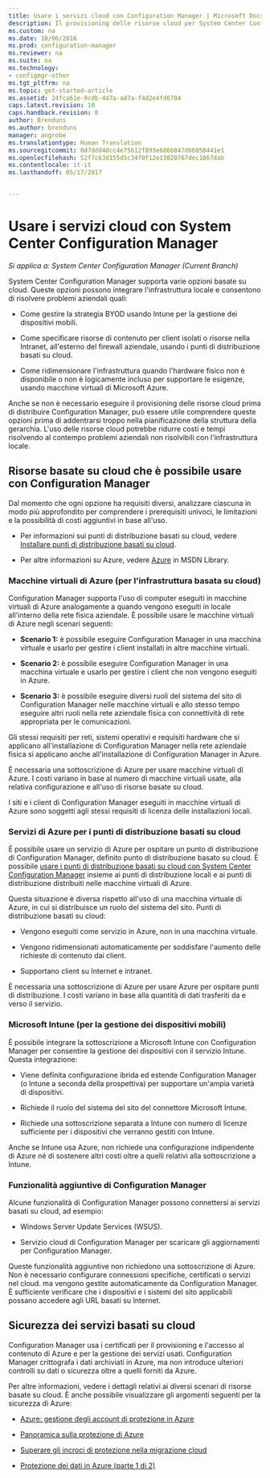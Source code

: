 ```yaml
---
title: Usare i servizi cloud con Configuration Manager | Microsoft Docs
description: Il provisioning delle risorse cloud per System Center Configuration Manager consente di integrare l&quot;infrastruttura locale.
ms.custom: na
ms.date: 10/06/2016
ms.prod: configuration-manager
ms.reviewer: na
ms.suite: na
ms.technology:
- configmgr-other
ms.tgt_pltfrm: na
ms.topic: get-started-article
ms.assetid: 24fca61e-9cdb-447a-ad7a-f4d2e4fd6704
caps.latest.revision: 10
caps.handback.revision: 0
author: Brenduns
ms.author: brenduns
manager: angrobe
ms.translationtype: Human Translation
ms.sourcegitcommit: 0d7ddd48cc4e75b12f893e686b847d66058441e1
ms.openlocfilehash: 52f7c63d155d5c34f0f12e13020767dec1867dab
ms.contentlocale: it-it
ms.lasthandoff: 05/17/2017


---
```

# <a name="use-cloud-services-with-system-center-configuration-manager"></a>Usare i servizi cloud con System Center Configuration Manager

*Si applica a: System Center Configuration Manager (Current Branch)*

System Center Configuration Manager supporta varie opzioni basate su cloud. Queste opzioni possono integrare l'infrastruttura locale e consentono di risolvere problemi aziendali quali:  

-   Come gestire la strategia BYOD usando Intune per la gestione dei dispositivi mobili.  

-   Come specificare risorse di contenuto per client isolati o risorse nella Intranet, all'esterno del firewall aziendale, usando i punti di distribuzione basati su cloud.  

-   Come ridimensionare l'infrastruttura quando l'hardware fisico non è disponibile o non è logicamente incluso per supportare le esigenze, usando macchine virtuali di Microsoft Azure.  

Anche se non è necessario eseguire il provisioning delle risorse cloud prima di distribuire Configuration Manager, può essere utile comprendere queste opzioni prima di addentrarsi troppo nella pianificazione della struttura della gerarchia. L'uso delle risorse cloud potrebbe ridurre costi e tempi risolvendo al contempo problemi aziendali non risolvibili con l'infrastruttura locale.  

## <a name="cloud-based-resources-you-can-use-with-configuration-manager"></a>Risorse basate su cloud che è possibile usare con Configuration Manager  
 Dal momento che ogni opzione ha requisiti diversi, analizzare ciascuna in modo più approfondito per comprendere i prerequisiti univoci, le limitazioni e la possibilità di costi aggiuntivi in base all'uso.  

-   Per informazioni sui punti di distribuzione basati su cloud, vedere [Installare punti di distribuzione basati su cloud](/sccm/core/servers/deploy/configure/install-cloud-based-distribution-points-in-microsoft-azure).

-   Per altre informazioni su Azure, vedere [Azure](http://go.microsoft.com/fwlink/p/?LinkId=262965) in MSDN Library.  

### <a name="azure-virtual-machines-for-cloud-based-infrastructure"></a>Macchine virtuali di Azure (per l'infrastruttura basata su cloud)  
 Configuration Manager supporta l'uso di computer eseguiti in macchine virtuali di Azure analogamente a quando vengono eseguiti in locale all'interno della rete fisica aziendale. È possibile usare le macchine virtuali di Azure negli scenari seguenti:  

-   **Scenario 1:** è possibile eseguire Configuration Manager in una macchina virtuale e usarlo per gestire i client installati in altre macchine virtuali.  

-   **Scenario 2:** è possibile eseguire Configuration Manager in una macchina virtuale e usarlo per gestire i client che non vengono eseguiti in Azure.  

-   **Scenario 3:** è possibile eseguire diversi ruoli del sistema del sito di Configuration Manager nelle macchine virtuali e allo stesso tempo eseguire altri ruoli nella rete aziendale fisica con connettività di rete appropriata per le comunicazioni.  

Gli stessi requisiti per reti, sistemi operativi e requisiti hardware che si applicano all'installazione di Configuration Manager nella rete aziendale fisica si applicano anche all'installazione di Configuration Manager in Azure.  

È necessaria una sottoscrizione di Azure per usare macchine virtuali di Azure. I costi variano in base al numero di macchine virtuali usate, alla relativa configurazione e all'uso di risorse basate su cloud.  

I siti e i client di Configuration Manager eseguiti in macchine virtuali di Azure sono soggetti agli stessi requisiti di licenza delle installazioni locali.  

### <a name="azure-services-for-cloud-based-distribution-points"></a>Servizi di Azure per i punti di distribuzione basati su cloud  
 È possibile usare un servizio di Azure per ospitare un punto di distribuzione di Configuration Manager, definito punto di distribuzione basato su cloud. È possibile [usare i punti di distribuzione basati su cloud con System Center Configuration Manager](../../core/plan-design/hierarchy/use-a-cloud-based-distribution-point.md) insieme ai punti di distribuzione locali e ai punti di distribuzione distribuiti nelle macchine virtuali di Azure.  

 Questa situazione è diversa rispetto all'uso di una macchina virtuale di Azure, in cui si distribuisce un ruolo del sistema del sito. Punti di distribuzione basati su cloud:  

-   Vengono eseguiti come servizio in Azure, non in una macchina virtuale.  

-   Vengono ridimensionati automaticamente per soddisfare l'aumento delle richieste di contenuto dai client.  

-   Supportano client su Internet e intranet.  

È necessaria una sottoscrizione di Azure per usare Azure per ospitare punti di distribuzione. I costi variano in base alla quantità di dati trasferiti da e verso il servizio.  

### <a name="microsoft-intune-for-mobile-device-management"></a>Microsoft Intune (per la gestione dei dispositivi mobili)  
 È possibile integrare la sottoscrizione a Microsoft Intune con Configuration Manager per consentire la gestione dei dispositivi con il servizio Intune. Questa integrazione:  

-   Viene definita configurazione ibrida ed estende Configuration Manager (o Intune a seconda della prospettiva) per supportare un'ampia varietà di dispositivi.  

-   Richiede il ruolo del sistema del sito del connettore Microsoft Intune.  

-   Richiede una sottoscrizione separata a Intune con numero di licenze sufficiente per i dispositivi che verranno gestiti con Intune.  

Anche se Intune usa Azure, non richiede una configurazione indipendente di Azure né di sostenere altri costi oltre a quelli relativi alla sottoscrizione a Intune.  

### <a name="additional-configuration-manager-capabilities"></a>Funzionalità aggiuntive di Configuration Manager  
 Alcune funzionalità di Configuration Manager possono connettersi ai servizi basati su cloud, ad esempio:  

-   Windows Server Update Services (WSUS).  

-   Servizio cloud di Configuration Manager per scaricare gli aggiornamenti per Configuration Manager.  

Queste funzionalità aggiuntive non richiedono una sottoscrizione di Azure. Non è necessario configurare connessioni specifiche, certificati o servizi nel cloud. ma vengono gestite automaticamente da Configuration Manager. È sufficiente verificare che i dispositivi e i sistemi del sito applicabili possano accedere agli URL basati su Internet.  

##  <a name="BKMK_CloudSec"></a> Sicurezza dei servizi basati su cloud  
 Configuration Manager usa i certificati per il provisioning e l'accesso al contenuto di Azure e per la gestione dei servizi usati. Configuration Manager crittografa i dati archiviati in Azure, ma non introduce ulteriori controlli su dati o sicurezza oltre a quelli forniti da Azure.  

 Per altre informazioni, vedere i dettagli relativi ai diversi scenari di risorse basate su cloud. È anche possibile visualizzare gli argomenti seguenti per la sicurezza di Azure:  

-   [Azure: gestione degli account di protezione in Azure](http://go.microsoft.com/fwlink/p/?LinkId=262968)  

-   [Panoramica sulla protezione di Azure](http://go.microsoft.com/fwlink/p/?LinkId=262970)  

-   [Superare gli incroci di protezione nella migrazione cloud](http://go.microsoft.com/fwlink/p/?LinkId=262971)  

-   [Protezione dei dati in Azure (parte 1 di 2)](http://go.microsoft.com/fwlink/p/?LinkId=262974)  

